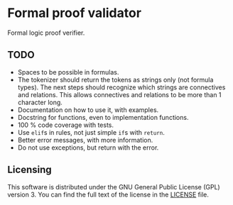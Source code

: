 # Formal proof validator

Formal logic proof verifier.

## TODO

* Spaces to be possible in formulas.
* The tokenizer should return the tokens as strings only (not formula types).
  The next steps should recognize which strings are connectives and relations.
  This allows connectives and relations to be more than 1 character long.
* Documentation on how to use it, with examples.
* Docstring for functions, even to implementation functions.
* 100 % code coverage with tests.
* Use `elif`s in rules, not just simple `if`s with `return`.
* Better error messages, with more information.
* Do not use exceptions, but return with the error.

## Licensing

This software is distributed under the GNU General Public License (GPL) version 3. You can find the full text of the license in the [LICENSE](LICENSE.txt) file.
